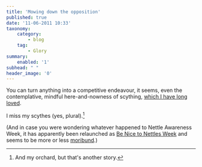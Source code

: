 ```yaml
---
title: 'Mowing down the opposition'
published: true
date: '11-06-2011 10:33'
taxonomy:
    category:
        - blog
    tag:
        - Glory
summary:
    enabled: '1'
subhead: " "
header_image: '0'
---
```


You can turn anything into a competitive endeavour, it seems, even the contemplative, mindful here-and-nowness of scything, [which I have long loved](https://jeremycherfas.net/blog/nettles/). 

I miss my scythes (yes, plural).[^fn1]

(And in case you were wondering whatever happened to Nettle Awareness Week, it has apparently been relaunched as [Be Nice to Nettles Week](https://web.archive.org/web/20110829054306/http://nettles.org.uk/) and seems to be more or less [moribund](https://web.archive.org/web/20110514084459/http://workingwithwildlife.co.uk/).)

[^fn1]: And my orchard, but that's another story. 
